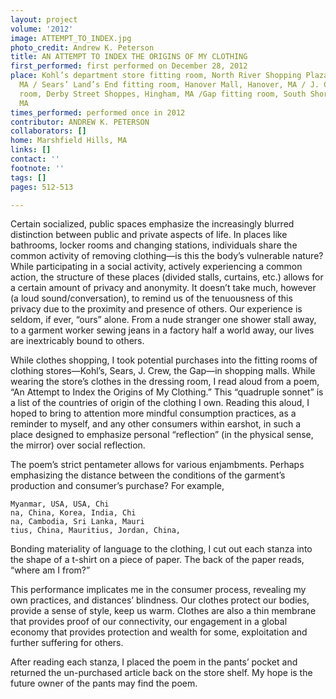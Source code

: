 ```yaml
---
layout: project
volume: '2012'
image: ATTEMPT_TO_INDEX.jpg
photo_credit: Andrew K. Peterson
title: AN ATTEMPT TO INDEX THE ORIGINS OF MY CLOTHING
first_performed: first performed on December 28, 2012
place: Kohl’s department store fitting room, North River Shopping Plaza, Pembroke,
  MA / Sears’ Land’s End fitting room, Hanover Mall, Hanover, MA / J. Crew fitting
  room, Derby Street Shoppes, Hingham, MA /Gap fitting room, South Shore Plaza, Braintree,
  MA
times_performed: performed once in 2012
contributor: ANDREW K. PETERSON
collaborators: []
home: Marshfield Hills, MA
links: []
contact: ''
footnote: ''
tags: []
pages: 512-513

---
```


Certain socialized, public spaces emphasize the increasingly blurred distinction between public and private aspects of life. In places like bathrooms, locker rooms and changing stations, individuals share the common activity of removing clothing—is this the body’s vulnerable nature? While participating in a social activity, actively experiencing a common action, the structure of these places (divided stalls, curtains, etc.) allows for a certain amount of privacy and anonymity. It doesn’t take much, however (a loud sound/conversation), to remind us of the tenuousness of this privacy due to the proximity and presence of others. Our experience is seldom, if ever, “ours” alone. From a nude stranger one shower stall away, to a garment worker sewing jeans in a factory half a world away, our lives are inextricably bound to others.

While clothes shopping, I took potential purchases into the fitting rooms of clothing stores—Kohl’s, Sears, J. Crew, the Gap—in shopping malls. While wearing the store’s clothes in the dressing room, I read aloud from a poem, “An Attempt to Index the Origins of My Clothing.” This “quadruple sonnet” is a list of the countries of origin of the clothing I own. Reading this aloud, I hoped to bring to attention more mindful consumption practices, as a reminder to myself, and any other consumers within earshot, in such a place designed to emphasize personal “reflection” (in the physical sense, the mirror) over social reflection.

The poem’s strict pentameter allows for various enjambments. Perhaps emphasizing the distance between the conditions of the garment’s production and consumer’s purchase? For example,

	Myanmar, USA, USA, Chi
	na, China, Korea, India, Chi
	na, Cambodia, Sri Lanka, Mauri 
	tius, China, Mauritius, Jordan, China, 

Bonding materiality of language to the clothing, I cut out each stanza into the shape of a t-shirt on a piece of paper. The back of the paper reads, “where am I from?”

This performance implicates me in the consumer process, revealing my own practices, and distances’ blindness. Our clothes protect our bodies, provide a sense of style, keep us warm. Clothes are also a thin membrane that provides proof of our connectivity, our engagement in a global economy that provides protection and wealth for some, exploitation and further suffering for others.

After reading each stanza, I placed the poem in the pants’ pocket and returned the un-purchased article back on the store shelf. My hope is the future owner of the pants may find the poem.
